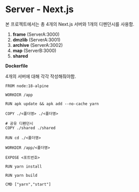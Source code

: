 # Server - Next.js

본 프로젝트에서는 총 4개의 Next.js 서버와 1개의 디펜던시를 사용함.

1. **frame** (ServerA:3000)
2. **dmzlib** (ServerA:3001)
3. **archive** (ServerA:3002)
4. **map** (ServerB:3000)
5. **shared**

**Dockerfile**

4개의 서버에 대해 각각 작성해줘야함.

```docker
FROM node:18-alpine

WORKDIR /app

RUN apk update && apk add --no-cache yarn

COPY ./<폴더명> ./<폴더명>

# 공유 디펜던시
COPY ./shared ./shared

RUN cd ./<폴더명>

WORKDIR /app/<폴더명>

EXPOSE <포트번호>

RUN yarn install

RUN yarn build

CMD ["yarn","start"]
```